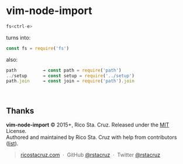 # vim-node-import

```js
fs<ctrl-e>
```

turns into:

```js
const fs = require('fs')
```

also:

```js
path          → const path = require('path')
../setup      → const setup = require('../setup')
path.join     → const join = require('path').join
```

<br>

## Thanks

**vim-node-import** © 2015+, Rico Sta. Cruz. Released under the [MIT] License.<br>
Authored and maintained by Rico Sta. Cruz with help from contributors ([list][contributors]).

> [ricostacruz.com](http://ricostacruz.com) &nbsp;&middot;&nbsp;
> GitHub [@rstacruz](https://github.com/rstacruz) &nbsp;&middot;&nbsp;
> Twitter [@rstacruz](https://twitter.com/rstacruz)

[MIT]: http://mit-license.org/
[contributors]: http://github.com/rstacruz/vim-node-import/contributors
